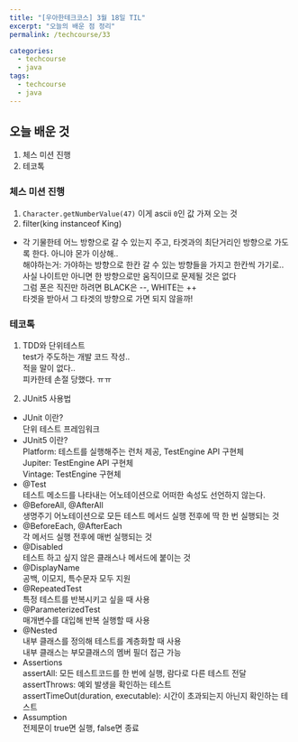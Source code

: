 ```yaml
---
title: "[우아한테크코스] 3월 18일 TIL"
excerpt: "오늘의 배운 점 정리"
permalink: /techcourse/33

categories:
  - techcourse
  - java
tags:
  - techcourse
  - java
---  
```

## 오늘 배운 것  
1. 체스 미션 진행  
2. 테코톡  

### 체스 미션 진행  
1. `Character.getNumberValue(47)` 이게 ascii `0`인 값 가져 오는 것  
2. filter(king instanceof King)  
+ 각 기물한테 어느 방향으로 갈 수 있는지 주고, 타겟과의 최단거리인 방향으로 가도록 한다. 아니야 몬가 이상해..  
해야하는거: 가야하는 방향으로 한칸
갈 수 있는 방향들을 가지고 한칸씩 가기로..  
사실 나이트만 아니면 한 방향으로만 움직이므로 문제될 것은 없다  
그럼 폰은 직진만 하려면 BLACK은 --, WHITE는 ++  
타겟을 받아서 그 타겟의 방향으로 가면 되지 않을까!  

### 테코톡  
1. TDD와 단위테스트  
test가 주도하는 개발 코드 작성..  
적을 말이 없다..  
피카한테 손절 당했다. ㅠㅠ  

2. JUnit5 사용법  
- JUnit 이란?  
단위 테스트 프레임워크  
- JUnit5 이란?  
Platform: 테스트를 실행해주는 런처 제공, TestEngine API 구현체    
Jupiter: TestEngine API 구현체  
Vintage: TestEngine 구현체  
- @Test  
테스트 메소드를 나타내는 어노테이션으로 어떠한 속성도 선언하지 않는다.  
- @BeforeAll, @AfterAll  
생명주기 어노테이션으로 모든 테스트 메서드 실행 전후에 딱 한 번 실행되는 것  
- @BeforeEach, @AfterEach  
각 메서드 실행 전후에 매번 실행되는 것  
- @Disabled  
테스트 하고 싶지 않은 클래스나 메서드에 붙이는 것  
- @DisplayName  
공백, 이모지, 특수문자 모두 지원  
- @RepeatedTest  
특정 테스트를 반복시키고 싶을 때 사용  
- @ParameterizedTest  
매개변수를 대입해 반복 실행할 때 사용  
- @Nested  
내부 클래스를 정의해 테스트를 계층화할 때 사용  
내부 클래스는 부모클래스의 멤버 필더 접근 가능  
- Assertions  
assertAll: 모든 테스트코드를 한 번에 실행, 람다로 다른 테스트 전달  
assertThrows: 예외 발생을 확인하는 테스트  
assertTimeOut(duration, executable): 시간이 초과되는지 아닌지 확인하는 테스트  
- Assumption  
전제문이 true면 실행, false면 종료  
